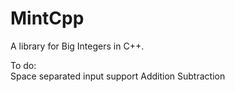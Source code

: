 # MintCpp
A library for Big Integers in C++.

To do:  
Space separated input support
Addition
Subtraction


